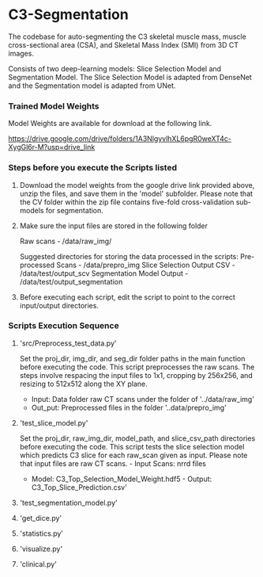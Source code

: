 # C3-Segmentation

The codebase for auto-segmenting the C3 skeletal muscle mass, muscle cross-sectional area (CSA), and Skeletal Mass Index (SMI) from 3D CT images.

Consists of two deep-learning models: Slice Selection Model and Segmentation Model. The Slice Selection Model is adapted from DenseNet and the Segmentation model is adapted from UNet.


### Trained Model Weights 

Model Weights are available for download at the following link.

https://drive.google.com/drive/folders/1A3NlgyvlhXL6pgR0weXT4c-XygGl6r-M?usp=drive_link

### Steps before you execute the Scripts listed 

1. Download the model weights from the google drive link provided above, unzip the files, and save them in the 'model' subfolder. Please note that the CV folder within the zip file contains five-fold cross-validation sub-models for segmentation.

2. Make sure the input files are stored in the following folder

   Raw scans - /data/raw_img/

   Suggested directories for storing the data processed in the scripts:
   Pre-processed Scans - /data/prepro_img
   Slice Selection Output CSV - /data/test/output_scv
   Segmentation Model Output - /data/test/output_segmentation 
  
3. Before executing each script, edit the script to point to the correct input/output directories.
   

### Scripts Execution Sequence

1. 'src/Preprocess_test_data.py'

      Set the proj_dir, img_dir, and seg_dir folder paths in the main function before executing the code.
      This script preprocesses the raw scans. The steps involve respacing the input files to 1x1, cropping by 256x256, and resizing to 512x512 along the XY plane.
      - Input: Data folder raw CT scans under the folder of '../data/raw_img'
      - Out_put: Preprocessed files in the folder '..data/prepro_img'
    
2. 'test_slice_model.py'

      Set the proj_dir, raw_img_dir, model_path, and slice_csv_path directories before executing the code. 
      This script tests the slice selection model which predicts C3 slice for each raw_scan given as input. Please note that input files are raw CT scans. 
	   - Input Scans: nrrd files
      - Model: C3_Top_Selection_Model_Weight.hdf5 
 	   - Output: C3_Top_Slice_Prediction.csv' 


3. 'test_segmentation_model.py'

4. 'get_dice.py'

5. 'statistics.py'

6. 'visualize.py'

7. 'clinical.py'

